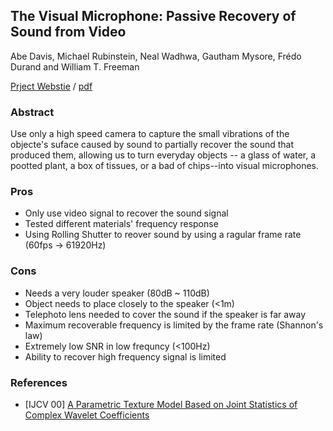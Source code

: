 ## The Visual Microphone: Passive Recovery of Sound from Video

Abe Davis, Michael Rubinstein,	Neal Wadhwa,	Gautham Mysore,	Frédo Durand and	William T. Freeman

[Prject Webstie](http://people.csail.mit.edu/mrub/VisualMic/) / [pdf](http://people.csail.mit.edu/mrub/papers/VisualMic_SIGGRAPH2014.pdf)

### Abstract
Use only a high speed camera to capture the small vibrations of the objecte's suface caused by sound to partially recover the sound that produced them, allowing us to turn everyday objects -- a glass of water, a pootted plant, a box of tissues, or a bad of chips--into visual microphones.

### Pros
- Only use video signal to recover the sound signal
- Tested different materials' frequency response
- Using Rolling Shutter to reover sound by using a ragular frame rate (60fps -> 61920Hz)

### Cons
- Needs a very louder speaker  (80dB ~ 110dB)
- Object needs to place closely to the speaker (<1m)
- Telephoto lens needed to cover the sound if the speaker is far away
- Maximum recoverable frequency is limited by the frame rate (Shannon's law)
- Extremely low SNR in low frequncy (<100Hz)
- Ability to recover high frequency signal is limited

### References
- [IJCV 00] [A Parametric Texture Model Based on Joint Statistics
of Complex Wavelet Coefficients](../IJCV/%5B2000%5DA_Parametric_Texture_Model_Based_on_Joint_Statistics%20of%20Complex%20Wavelet_Coefficients.md) 
